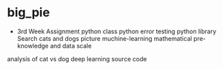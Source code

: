 # big_pie

- 3rd Week Assignment
python class
python error testing
python library
Search cats and dogs picture muchine-learning mathematical pre-knowledge and data scale

analysis of cat vs dog deep learning source code
